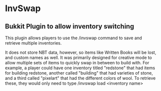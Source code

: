 InvSwap
=======

Bukkit Plugin to allow inventory switching
------------------------------------------

This plugin allows players to use the /invswap command to save and retrieve multiple inventories.

It does not store NBT data, however, so items like Written Books will be lost, and custom names as well.
It was primarily designed for creative mode to allow multiple sets of items to quickly swap in between to
build with. For example, a player could have one inventory titled "redstone" that had items for building
redstone, another called "building" that had varieties of stone, and a third called "pixelart" that had the
different colors of wool. To retrieve these, they would only need to type /invswap load \<inventory name\>